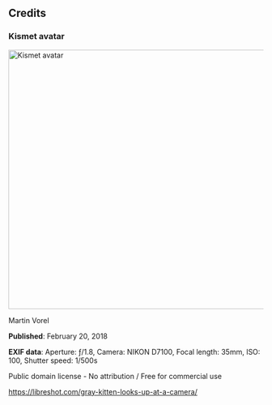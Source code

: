 ## Credits

### Kismet avatar

<img src="image/Kismet-profile.png" alt="Kismet avatar" width="512">

Martin Vorel

**Published**: February 20, 2018 

**EXIF data**: Aperture: ƒ/1.8, Camera: NIKON D7100, Focal length: 35mm, ISO: 100, Shutter speed: 1/500s

Public domain license - No attribution / Free for commercial use

https://libreshot.com/gray-kitten-looks-up-at-a-camera/
